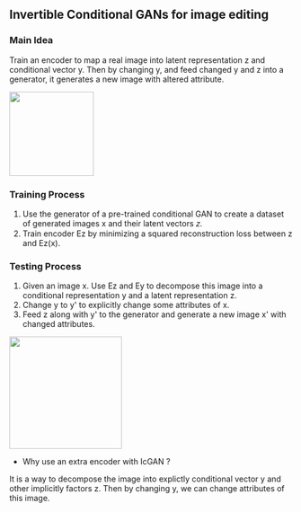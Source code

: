 ## Invertible Conditional GANs for image editing

### Main Idea

 Train an encoder to map a real image into latent representation z and conditional vector y. Then by changing y, and feed changed y and z into a generator, it generates a new image with altered attribute.

<img src="https://raw.githubusercontent.com/sunshineatnoon/Paper-Collection/master/images/IcGAN/task.png" height="150">

### Training Process
 1. Use the generator of a pre-trained conditional GAN to create a dataset of generated images x and their latent vectors 𝑧.
  2. Train encoder Ez by minimizing a squared reconstruction loss between z and Ez(x).

### Testing Process
 1. Given an image x. Use Ez and Ey to
decompose this image into a conditional representation y and a latent representation z.
 2. Change y to y' to explicitly change some attributes of x.
 3. Feed z along with y' to the generator and generate a new image x' with changed attributes.

<img src="https://raw.githubusercontent.com/sunshineatnoon/Paper-Collection/master/images/IcGAN/testing.png" height="200">

- Why use an extra encoder with IcGAN ?

 It is a way to decompose the image into explictly conditional vector y and other implicitly factors z. Then by changing y, we can change attributes of this image.
